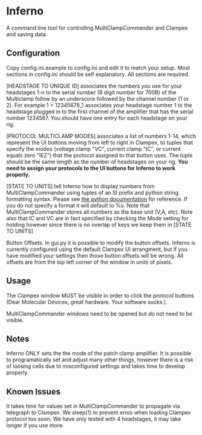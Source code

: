 Inferno
=======
A command line tool for controlling MultiClampCommander and Clampex and saving data.


Configuration
-------------
Copy config.ini.example to config.ini and edit it to match your setup. Most
sections in config.ini should be self explanatory. All sections are required.

[HEADSTAGE TO UNIQUE ID] associates the numbers you use for your headstages 1-n
to the serial number (8 digit number for 700B)  of the Multiclamp follow by an
underscore followed by the channel number (1 or 2). For example 1 = 12345678_1
associates your headstage number 1 to the headstage plugged in to the first
channel of the amplifier that has the serial number 1234567. You should have one
entry for each headstage on your rig.  

[PROTOCOL MULTICLAMP MODES] associates a list of numbers 1-14, which represent
the UI buttons moving from left to right in Clampex, to tuples that specify the
modes (voltage clamp "VC", current clamp "IC", or current equals zero "IEZ")
that the protocol assigned to that button uses. The tuple should be the same
length as the number of headstages on your rig. __You need to assign your
protocols to the UI buttons for Inferno to work properly.__

[STATE TO UNITS] tell Inferno how to display numbers from MultiClampCommander
using tuples of an SI prefix and python string formatting syntax. Please see
[the python documentation](https://docs.python.org/3.3/library/string.html#format-specification-mini-language)
for reference. If you do not specify a format it will default to %s. Note that
MultiClampCommander stores all numbers as the base unit (V,A, etc). Note also
that IC and VC are in fact specified by checking the Mode setting for holding
however since there is no overlap of keys we keep them in [STATE TO UNITS]

Button Offsets. In gui.py it is possible to modify the button offsets.
Inferno is currently configured using the default Clampex UI arrangment, but
if you have modified your settings then those button offsets will be wrong.
All offsets are from the top left corner of the window in units of pixels.

Usage
-----
The Clampex window MUST be visible in order to click the protocol buttons
(Dear Molecular Devices, great hardware. Your software sucks.).

MultiClampCommander windows need to be opened but do not need to be visible.

Notes
-----
Inferno ONLY sets the the mode of the patch clamp amplifier. It is possible to
programatically set and adjust many other things, however there is a risk of
loosing cells due to misconfigured settings and takes time to develop properly.

Known Issues
------------
It takes time for values set in MultiClampCommander to propagate via telegraph
to Clampex. We sleep(1) to prevent erros when loading Clampex protocol too soon.
We have only tested with 4 headstages, it may take longer if you use more.
